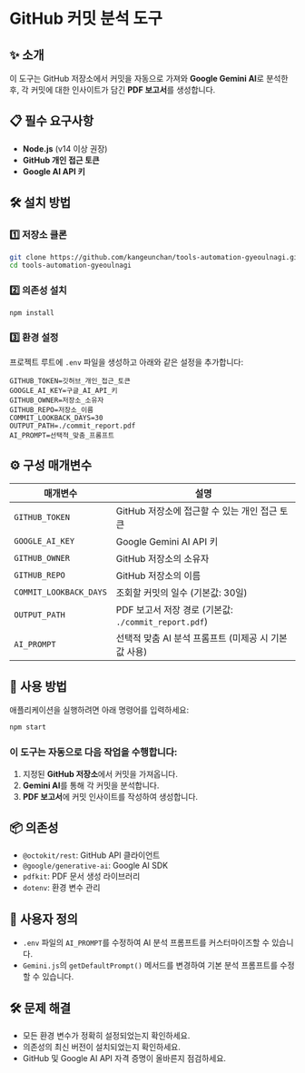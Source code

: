 
# **GitHub 커밋 분석 도구**

## ✨ **소개**
이 도구는 GitHub 저장소에서 커밋을 자동으로 가져와 **Google Gemini AI**로 분석한 후, 각 커밋에 대한 인사이트가 담긴 **PDF 보고서**를 생성합니다.



## 📋 **필수 요구사항**
- **Node.js** (v14 이상 권장)
- **GitHub 개인 접근 토큰**
- **Google AI API 키**



## 🛠 **설치 방법**

### 1️⃣ **저장소 클론**

```bash
git clone https://github.com/kangeunchan/tools-automation-gyeoulnagi.git
cd tools-automation-gyeoulnagi
```

### 2️⃣ **의존성 설치**

```bash
npm install
```

### 3️⃣ **환경 설정**

프로젝트 루트에 `.env` 파일을 생성하고 아래와 같은 설정을 추가합니다:

```env
GITHUB_TOKEN=깃허브_개인_접근_토큰
GOOGLE_AI_KEY=구글_AI_API_키
GITHUB_OWNER=저장소_소유자
GITHUB_REPO=저장소_이름
COMMIT_LOOKBACK_DAYS=30
OUTPUT_PATH=./commit_report.pdf
AI_PROMPT=선택적_맞춤_프롬프트
```



## ⚙️ **구성 매개변수**

| 매개변수                | 설명                                                     |
|-------------------------|----------------------------------------------------------|
| `GITHUB_TOKEN`          | GitHub 저장소에 접근할 수 있는 개인 접근 토큰           |
| `GOOGLE_AI_KEY`         | Google Gemini AI API 키                                  |
| `GITHUB_OWNER`          | GitHub 저장소의 소유자                                    |
| `GITHUB_REPO`           | GitHub 저장소의 이름                                      |
| `COMMIT_LOOKBACK_DAYS`  | 조회할 커밋의 일수 (기본값: 30일)                        |
| `OUTPUT_PATH`           | PDF 보고서 저장 경로 (기본값: `./commit_report.pdf`)     |
| `AI_PROMPT`             | 선택적 맞춤 AI 분석 프롬프트 (미제공 시 기본값 사용)     |



## 🚀 **사용 방법**

애플리케이션을 실행하려면 아래 명령어를 입력하세요:

```bash
npm start
```

### 이 도구는 자동으로 다음 작업을 수행합니다:
1. 지정된 **GitHub 저장소**에서 커밋을 가져옵니다.
2. **Gemini AI**를 통해 각 커밋을 분석합니다.
3. **PDF 보고서**에 커밋 인사이트를 작성하여 생성합니다.



## 📦 **의존성**

- `@octokit/rest`: GitHub API 클라이언트
- `@google/generative-ai`: Google AI SDK
- `pdfkit`: PDF 문서 생성 라이브러리
- `dotenv`: 환경 변수 관리



## 🔧 **사용자 정의**

- `.env` 파일의 `AI_PROMPT`를 수정하여 AI 분석 프롬프트를 커스터마이즈할 수 있습니다.
- `Gemini.js`의 `getDefaultPrompt()` 메서드를 변경하여 기본 분석 프롬프트를 수정할 수 있습니다.



## 🛠 **문제 해결**

- 모든 환경 변수가 정확히 설정되었는지 확인하세요.
- 의존성의 최신 버전이 설치되었는지 확인하세요.
- GitHub 및 Google AI API 자격 증명이 올바른지 점검하세요.
